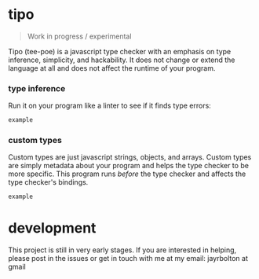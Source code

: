 # tipo

> Work in progress / experimental

Tipo (tee-poe) is a javascript type checker with an emphasis on type inference, simplicity, and hackability. It does not change or extend the language at all and does not affect the runtime of your program.

### type inference

Run it on your program like a linter to see if it finds type errors:

```js
example
```

### custom types

Custom types are just javascript strings, objects, and arrays. Custom types are simply metadata about your program and helps the type checker to be more specific. This program runs *before* the type checker and affects the type checker's bindings.

```js
example
```

# development

This project is still in very early stages. If you are interested in helping, please post in the issues or get in touch with me at my email: jayrbolton at gmail
